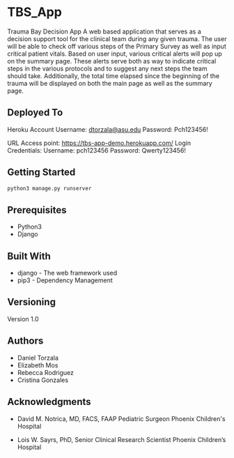 # TBS_App

Trauma Bay Decision App
A web based application that serves as a decision support tool for the clinical team during any
given trauma. The user will be able to check off various steps of the Primary Survey as well as
input critical patient vitals. Based on user input, various critical alerts will pop up on the 
summary page. These alerts serve both as way to indicate critical steps in the various protocols and
to suggest any next steps the team should take. Additionally, the total time elapsed since the
beginning of the trauma will be displayed on both the main page as well as the summary page. 

## Deployed To
Heroku Account
Username: dtorzala@asu.edu
Password: Pch123456!

URL Access point: https://tbs-app-demo.herokuapp.com/
Login Credentials:
Username: pch123456
Password: Qwerty123456!


## Getting Started

```bash
python3 manage.py runserver
```

## Prerequisites
* Python3
* Django

## Built With
* django - The web framework used
* pip3 - Dependency Management


## Versioning
Version 1.0

## Authors
* Daniel Torzala
* Elizabeth Mos
* Rebecca Rodriguez
* Cristina Gonzales


## Acknowledgments
* David M. Notrica, MD, FACS, FAAP
Pediatric Surgeon
Phoenix Children's Hospital

* Lois W. Sayrs, PhD,
Senior Clinical Research Scientist
Phoenix Children’s Hospital
